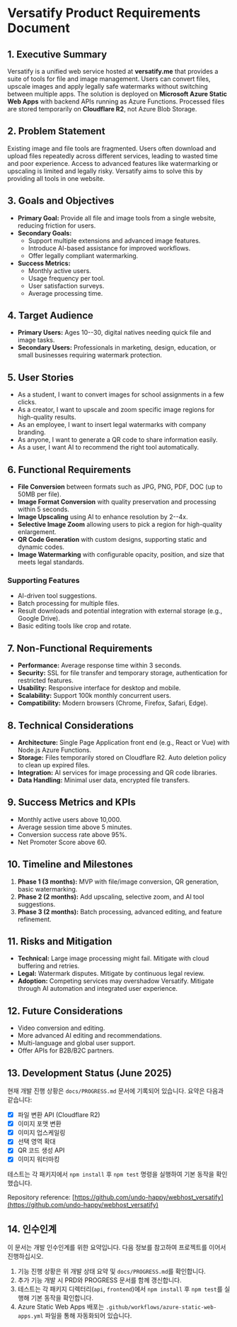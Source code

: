 # Versatify Product Requirements Document

## 1. Executive Summary
Versatify is a unified web service hosted at **versatify.me** that provides a suite of tools for file and image management. Users can convert files, upscale images and apply legally safe watermarks without switching between multiple apps. The solution is deployed on **Microsoft Azure Static Web Apps** with backend APIs running as Azure Functions. Processed files are stored temporarily on **Cloudflare R2**, not Azure Blob Storage.

## 2. Problem Statement
Existing image and file tools are fragmented. Users often download and upload files repeatedly across different services, leading to wasted time and poor experience. Access to advanced features like watermarking or upscaling is limited and legally risky. Versatify aims to solve this by providing all tools in one website.

## 3. Goals and Objectives
- **Primary Goal:** Provide all file and image tools from a single website, reducing friction for users.
- **Secondary Goals:**
  - Support multiple extensions and advanced image features.
  - Introduce AI-based assistance for improved workflows.
  - Offer legally compliant watermarking.
- **Success Metrics:**
  - Monthly active users.
  - Usage frequency per tool.
  - User satisfaction surveys.
  - Average processing time.

## 4. Target Audience
- **Primary Users:** Ages 10--30, digital natives needing quick file and image tasks.
- **Secondary Users:** Professionals in marketing, design, education, or small businesses requiring watermark protection.

## 5. User Stories
- As a student, I want to convert images for school assignments in a few clicks.
- As a creator, I want to upscale and zoom specific image regions for high-quality results.
- As an employee, I want to insert legal watermarks with company branding.
- As anyone, I want to generate a QR code to share information easily.
- As a user, I want AI to recommend the right tool automatically.

## 6. Functional Requirements
- **File Conversion** between formats such as JPG, PNG, PDF, DOC (up to 50MB per file).
- **Image Format Conversion** with quality preservation and processing within 5 seconds.
- **Image Upscaling** using AI to enhance resolution by 2--4x.
- **Selective Image Zoom** allowing users to pick a region for high-quality enlargement.
- **QR Code Generation** with custom designs, supporting static and dynamic codes.
- **Image Watermarking** with configurable opacity, position, and size that meets legal standards.

### Supporting Features
- AI-driven tool suggestions.
- Batch processing for multiple files.
- Result downloads and potential integration with external storage (e.g., Google Drive).
- Basic editing tools like crop and rotate.

## 7. Non-Functional Requirements
- **Performance:** Average response time within 3 seconds.
- **Security:** SSL for file transfer and temporary storage, authentication for restricted features.
- **Usability:** Responsive interface for desktop and mobile.
- **Scalability:** Support 100k monthly concurrent users.
- **Compatibility:** Modern browsers (Chrome, Firefox, Safari, Edge).

## 8. Technical Considerations
- **Architecture:** Single Page Application front end (e.g., React or Vue) with Node.js Azure Functions.
- **Storage:** Files temporarily stored on Cloudflare R2. Auto deletion policy to clean up expired files.
- **Integration:** AI services for image processing and QR code libraries.
- **Data Handling:** Minimal user data, encrypted file transfers.

## 9. Success Metrics and KPIs
- Monthly active users above 10,000.
- Average session time above 5 minutes.
- Conversion success rate above 95%.
- Net Promoter Score above 60.

## 10. Timeline and Milestones
1. **Phase 1 (3 months):** MVP with file/image conversion, QR generation, basic watermarking.
2. **Phase 2 (2 months):** Add upscaling, selective zoom, and AI tool suggestions.
3. **Phase 3 (2 months):** Batch processing, advanced editing, and feature refinement.

## 11. Risks and Mitigation
- **Technical:** Large image processing might fail. Mitigate with cloud buffering and retries.
- **Legal:** Watermark disputes. Mitigate by continuous legal review.
- **Adoption:** Competing services may overshadow Versatify. Mitigate through AI automation and integrated user experience.

## 12. Future Considerations
- Video conversion and editing.
- More advanced AI editing and recommendations.
- Multi-language and global user support.
- Offer APIs for B2B/B2C partners.

## 13. Development Status (June 2025)
현재 개발 진행 상황은 `docs/PROGRESS.md` 문서에 기록되어 있습니다. 요약은 다음과 같습니다:

- [x] 파일 변환 API (Cloudflare R2)
- [x] 이미지 포맷 변환
- [x] 이미지 업스케일링
- [x] 선택 영역 확대
- [x] QR 코드 생성 API
- [x] 이미지 워터마킹

테스트는 각 패키지에서 `npm install` 후 `npm test` 명령을 실행하여 기본 동작을 확인했습니다.

Repository reference: [https://github.com/undo-happy/webhost_versatify](https://github.com/undo-happy/webhost_versatify)

## 14. 인수인계
이 문서는 개발 인수인계를 위한 요약입니다. 다음 정보를 참고하여 프로젝트를 이어서 진행하십시오.

1. 기능 진행 상황은 위 개발 상태 요약 및 `docs/PROGRESS.md`를 확인합니다.
2. 추가 기능 개발 시 PRD와 PROGRESS 문서를 함께 갱신합니다.
3. 테스트는 각 패키지 디렉터리(`api`, `frontend`)에서 `npm install` 후 `npm test`를 실행해 기본 동작을 확인합니다.
4. Azure Static Web Apps 배포는 `.github/workflows/azure-static-web-apps.yml` 파일을 통해 자동화되어 있습니다.

